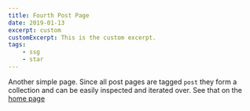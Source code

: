 ```yaml
---
title: Fourth Post Page
date: 2019-01-13
excerpt: custom
customExcerpt: This is the custom excerpt.
tags:
    - ssg
    - star
---
```


Another simple page. Since all post pages are tagged `post` they form a collection and can be easily inspected and iterated over. See that on the [home page](/)

